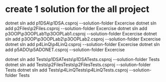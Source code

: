 # create 1 solution for the all project


dotnet sln add p1DSA\p1DSA.csproj --solution-folder Excercise
dotnet sln add p2Files\p2Files.csproj --solution-folder Excercise
dotnet sln add p3OOP\p3OOPLab1\p3OOPLab1.csproj --solution-folder Excercise
dotnet sln add p3OOP\p3OOPLab2\p3OOPLab2.csproj --solution-folder Excercise
dotnet sln add p4LinQ\p4LinQ.csproj --solution-folder Excercise
dotnet sln add p5ADO\p5ADONET.csproj --solution-folder Excercise



dotnet sln add Tests\p1DSATests\p1DSATests.csproj --solution-folder Tests
dotnet sln add Tests\p2FilesTests\p2FilesTests.csproj --solution-folder Tests
dotnet sln add Tests\p4LinQTests\p4LinQTests.csproj --solution-folder Tests